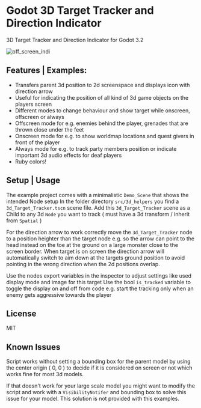 
# Godot 3D Target Tracker and Direction Indicator
3D Target Tracker and Direction Indicator for Godot 3.2

![off_screen_indi](https://user-images.githubusercontent.com/52464204/73356491-c70aec00-429a-11ea-97cd-5ab27ac89fdd.gif)

## Features | Examples:
- Transfers parent 3d position to 2d screenspace and displays icon with direction arrow
- Useful for indicating the position of all kind of 3d game objects on the players screen
- Different modes to change behaviour and show target while onscreen, offscreen or always
- Offscreen mode for e.g. enemies behind the player, grenades that are thrown close under the feet
- Onscreen mode for e.g. to show worldmap locations and quest givers in front of the player
- Always mode for e.g. to track party members position or indicate important 3d audio effects for deaf players
- Ruby colors!

## Setup | Usage
The example project comes with a minimalistic `Demo_Scene` that shows the intended Node setup
In the folder directory `src/3d_helpers` you find a `3d_Target_Tracker.tscn` scene file.
Add this `3d_Target_Tracker` scene as a Child to any 3d `Node` you want to track ( must have a 3d transform / inherit from `Spatial` )

For the direction arrow to work correctly move the `3d_Target_Tracker` node to a position heighter than the target node e.g. so the arrow can point to the head instead on the toe at the ground on a large monster close to the screen border. When target is on screen the direction arrow will automatically switch to aim down at the targets ground position to avoid pointing in the wrong direction when the 2d positions overlap.

Use the nodes export variables in the inspector to adjust settings like used display mode and image for this target
Use the bool `is_tracked` variable to toggle the display on and off from code
e.g. start the tracking only when an enemy gets aggressive towards the player

## License
MIT
## Known Issues
Script works without setting a bounding box for the parent model by using the center origin ( 0, 0 ) to decide if it is considered on screen or not which works fine for most 3d models.

If that doesn't work for your large scale model you might want to modify the script and work with a `VisibilityNotifer` and bounding box to solve this issue for your model. This solution is not provided with this examples.